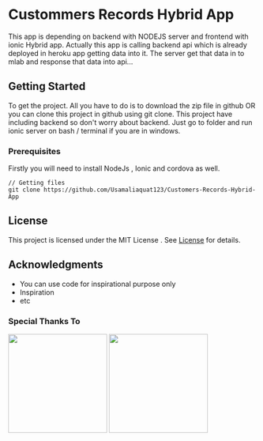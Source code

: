 
# Custommers Records Hybrid App

This app is depending on backend with NODEJS server and frontend with ionic Hybrid app. Actually this app is calling backend api which is already deployed in heroku app getting data into it. The server get that data in to mlab and response that data into api...
## Getting Started
To get the project. All you have to do is to download the zip file in github OR you can clone this 
project in github using git clone. This project have including backend so don't worry about backend. Just go to folder and run ionic server on bash / terminal if you are in windows.

### Prerequisites
Firstly you will need to install NodeJs , Ionic and cordova as well.


```
// Getting files
git clone https://github.com/Usamaliaquat123/Customers-Records-Hybrid-App
```

## License

This project is licensed under the MIT License . See [License](https://github.com/Usamaliaquat123/Customers-Records-Hybrid-App/blob/master/LICENSE) for details.

## Acknowledgments

* You can use code for inspirational purpose only
* Inspiration
* etc


### Special Thanks To

<div style="display:inline;">

<img src="https://angular.io/assets/images/logos/angular/angular.png" width="200">
<img src="https://camo.githubusercontent.com/1c4cc9d7e61489e179f5c70a3f493b1f8a0b6e70/68747470733a2f2f63646e2e61757468302e636f6d2f626c6f672f616c7465726e6174697665732d746f2d6e61746976652d6d6f62696c652d646576656c6f706d656e742f696f6e69632d6c6f676f2e706e67" width="200">

</div>

